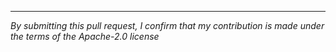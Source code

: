 
----

*By submitting this pull request, I confirm that my contribution is made under the terms of the Apache-2.0 license*